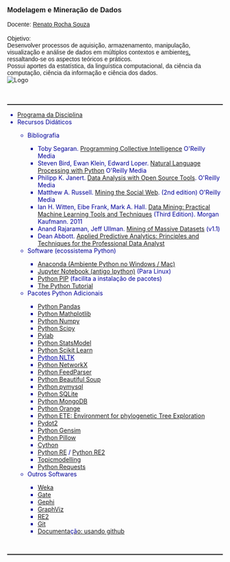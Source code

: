 <html>
  <head>
    <meta content="text/html; charset=windows-1252" http-equiv="content-type">
  </head>
  <body>
    <h3 style="font-weight: bold; font-family: arial,helvetica,sans-serif;" class="with-tabs">Modelagem
      e Mineração de Dados</h3>
    <span style="font-family: arial,helvetica,sans-serif;">Docente: </span><a style="font-family: arial,helvetica,sans-serif;"
      href="http://emap.fgv.br/pessoas/renato.souza">Renato Rocha Souza</a> <br
      style="font-family: arial,helvetica,sans-serif;">
    <br style="font-family: arial,helvetica,sans-serif;">
    <div style="font-family: arial,helvetica,sans-serif;" class="field field-type-text field-field-objetivo">
      <div class="field-item odd">Objetivo: <br>
        Desenvolver processos de aquisição, armazenamento, manipulação,
        visualização e análise de dados em múltiplos contextos e ambiente<span style="text-decoration: underline;">s,
          </span>ressaltando-se os aspectos teóricos e práticos. <br>
        Possui aportes da estatística, da linguística computacional, da ciência
        da computação, ciência da informação e ciência dos dados.<br>
      </div>
      <div class="field-items"> </div>
    </div>
    <div class="field field-type-text field-field-docente">
      <div class="field-items"> </div>
    </div>
    <img longdesc="Logo" title="Illustration" alt="Logo" src="http://2012.bedreinnovation.dk/sites/default/files/Datamining_0.png"><br>
    <br>
    <br>
    <hr style="width: 100%; height: 2px;">
    <ul>
      <li style="color: rgb(0, 0, 153);"><a href="http://emap.fgv.br/disciplina/mestrado/modelagem-mineracao-de-dados">Programa
          da Disciplina</a></li>
      <span style="color: rgb(0, 0, 153);"> </span>
      <li style="color: rgb(0, 0, 153);">Recursos Did<span style="font-family: arial,helvetica,sans-serif;">á</span>ticos</li>
      <span style="color: rgb(0, 0, 153);"> </span>
      <ul>
        <li style="color: rgb(0, 0, 153);">Bibliografia</li>
        <ul style="color: rgb(0, 0, 153);">
          <li>Toby Segaran. <a href="http://oreilly.com/catalog/9780596529321">Programming
              Collective Intelligence</a> O'Reilly Media</li>
          <li>Steven Bird, Ewan Klein, Edward Loper. <a href="http://oreilly.com/catalog/9780596516499/">Natural
              Language Processing with Python</a> O'Reilly Media</li>
          <li>Philipp K. Janert. <a href="http://oreilly.com/catalog/9780596802363/">Data
              Analysis with Open Source Tools</a>. O'Reilly Media</li>
          <li>Matthew A. Russell. <a href="http://shop.oreilly.com/product/0636920030195.do">Mining
              the Social Web</a>. (2nd edition) O'Reilly Media</li>
          <li>Ian H. Witten, Eibe Frank, Mark A. Hall. <a href="http://www.cs.waikato.ac.nz/ml/weka/book.html">Data
              Mining: Practical Machine Learning Tools and Techniques</a> (Third
            Edition). Morgan Kaufmann. 2011</li>
          <li><span class="nolink">Anand Rajaraman, Jeff Ullman. <a href="http://i.stanford.edu/%7Eullman/mmds.html">Mining
                of Massive Datasets</a></span> (v1.1)</li>
          <li>Dean Abbott. <a href="http://www.amazon.com/Applied-Predictive-Analytics-Principles-Professional/dp/1118727967">Applied
              Predictive Analytics: Principles and Techniques for the
              Professional Data Analyst</a></li>
        </ul>
        <span style="color: rgb(0, 0, 153);"></span>
        <li style="color: rgb(0, 0, 153);">Software (ecossistema Python)</li>
        <ul style="color: rgb(0, 0, 153);">
          <li><a href="http://continuum.io/downloads">Anaconda (Ambiente Python
              no Windows / Mac)</a></li>
          <li><a href="http://jupyter.org/">Jupyter Notebook (antigo Ipython)</a>
            (Para Linux)</li>
          <li><a href="https://pypi.python.org/pypi/pip">Python PIP</a>
            (facilita a instalação de pacotes)</li>
          <li><a href="http://docs.python.org/index.html">The Python Tutorial</a></li>
        </ul>
        <li style="color: rgb(0, 0, 153);">Pacotes Python Adicionais</li>
        <ul style="color: rgb(0, 0, 153);">
          <li style="color: rgb(0, 0, 153);"><a href="http://pandas.pydata.org/">Python
              Pandas</a></li>
          <li style="color: rgb(0, 0, 153);"><a href="http://matplotlib.sourceforge.net/index.html">Python
              Mathplotlib</a></li>
          <li style="color: rgb(0, 0, 153);"><a href="http://numpy.scipy.org/">Python
              Numpy</a></li>
          <li style="color: rgb(0, 0, 153);"><a href="http://www.scipy.org/">Python
              Scipy</a></li>
          <li style="color: rgb(0, 0, 153);"><a href="http://www.scipy.org/PyLab">Pylab</a></li>
          <li><a href="http://statsmodels.sourceforge.net/devel/index.html#">Python
              StatsModel</a></li>
          <li><a href="http://scikit-learn.org/stable/">Python Scikit Learn</a></li>
          <li><a href="http://www.nltk.org/" style="color: rgb(0, 0, 153);">Python
              NLTK</a></li>
          <li><a href="http://networkx.github.io/#">Python NetworkX</a></li>
          <li><a href="http://code.google.com/p/feedparser/">Python FeedParser</a></li>
          <li><a href="http://www.crummy.com/software/BeautifulSoup/">Python
              Beautiful Soup</a></li>
          <li><a href="https://pypi.python.org/pypi/PyMySQL">Python pymysql</a></li>
          <li><a href="http://zetcode.com/db/sqlitepythontutorial/">Python
              SQLite</a></li>
          <li><a href="http://docs.mongodb.org/ecosystem/drivers/python/">Python
              MongoDB</a></li>
          <li><a href="http://orange.biolab.si/">Python Orange</a></li>
          <li><a href="http://ete.cgenomics.org/">Python ETE: Environment for
              phylogenetic Tree Exploration</a></li>
          <li><a href="https://pypi.python.org/pypi/pydot2/1.0.32">Pydot2</a></li>
          <li><a href="http://radimrehurek.com/gensim/">Python Gensim</a></li>
          <li><a href="https://github.com/python-pillow/Pillow">Python Pillow</a></li>
          <li><a href="http://cython.org/">Cython</a></li>
          <li><a href="https://docs.python.org/2/library/re.html">Python RE</a>
            / <a href="https://pypi.python.org/pypi/re2/">Python RE2</a></li>
          <li><a href="https://github.com/NAMD/topicmodeling">Topicmodelling</a></li>
          <li><a href="http://docs.python-requests.org/en/latest/">Python
              Requests</a></li>
        </ul>
        <li style="color: rgb(0, 0, 153);">Outros Softwares</li>
        <ul style="color: rgb(0, 0, 153);">
          <li><a href="http://www.cs.waikato.ac.nz/ml/weka/">Weka</a></li>
          <li><a href="http://gate.ac.uk/">Gate</a></li>
          <li><a href="http://gephi.org/">Gephi</a></li>
          <li><a href="http://www.graphviz.org/">GraphViz</a></li>
          <li><a href="https://code.google.com/p/re2/">RE2</a></li>
          <li><a href="http://git-scm.com/">Git</a></li>
          <li><a href="https://try.github.io/">Documenta<span style="color: #000099;">çã</span>o:
              usando github</a></li>
        </ul>
      </ul>
    </ul>
    <br>
    <hr style="width: 100%; height: 2px;">
  </body>
</html>
